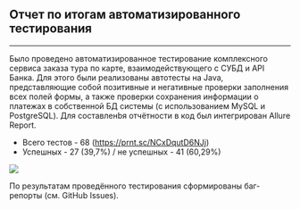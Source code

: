 ## Отчет по итогам автоматизированного тестирования
___


Было проведено автоматизированное тестирование комплексного сервиса заказа тура по карте, взаимодействующего с СУБД и API Банка. Для этого были реализованы автотесты на Java, представляющие собой позитивные и негативные проверки заполнения всех полей формы, а также проверки сохранения информации о платежах в собственной БД системы (с использованием MySQL и PostgreSQL). Для составленbя отчётности в код был интегрирован Allure Report.
* Всего тестов - 68 (https://prnt.sc/NCxDqutD6NJj)
* Успешных - 27 (39,7%) / не успешных - 41 (60,29%)

![](C:\Users\Fosa\Desktop\Скрины\Screenshot_13.png)

По результатам проведённого тестирования сформированы баг-репорты (см. GitHub Issues).
